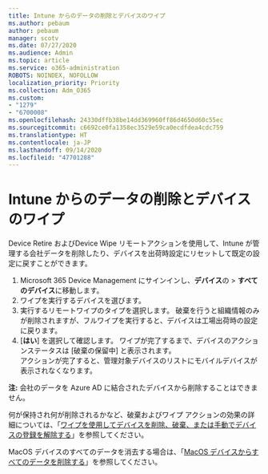 ```yaml
---
title: Intune からのデータの削除とデバイスのワイプ
ms.author: pebaum
author: pebaum
manager: scotv
ms.date: 07/27/2020
ms.audience: Admin
ms.topic: article
ms.service: o365-administration
ROBOTS: NOINDEX, NOFOLLOW
localization_priority: Priority
ms.collection: Adm_O365
ms.custom:
- "1279"
- "6700008"
ms.openlocfilehash: 24330dffb38be14dd369960ff86d4650d60c55ec
ms.sourcegitcommit: c6692ce0fa1358ec3529e59ca0ecdfdea4cdc759
ms.translationtype: HT
ms.contentlocale: ja-JP
ms.lasthandoff: 09/14/2020
ms.locfileid: "47701288"
---
```

# <a name="removing-data-and-wiping-devices-from-intune"></a>Intune からのデータの削除とデバイスのワイプ

Device Retire およびDevice Wipe リモートアクションを使用して、Intune が管理する会社データを削除したり、デバイスを出荷時設定にリセットして既定の設定に戻すことができます。

1. Microsoft 365 Device Management にサインインし、**デバイス**の > **すべてのデバイス**に移動します。
2. ワイプを実行するデバイスを選びます。
3. 実行するリモートワイプのタイプを選択します。 破棄を行うと組織情報のみが削除されますが、フルワイプを実行すると、デバイスは工場出荷時の設定に戻ります。
4. [**はい**] を選択して確認します。 ワイプが完了するまで、デバイスのアクションステータスは [破棄の保留中] と表示されます。</br>
    アクションが完了すると、管理対象デバイスのリストにモバイルデバイスが表示されなくなります。

**注:** 会社のデータを Azure AD に結合されたデバイスから削除することはできません。

何が保持され何が削除されるかなど、破棄およびワイプ アクションの効果の詳細については、「[ワイプを使用してデバイスを削除、破棄、または手動でデバイスの登録を解除する](https://docs.microsoft.com/intune/devices-wipe)」を参照してください。

MacOS デバイスのすべてのデータを消去する場合は、「[MacOS デバイスからすべてのデータを削除する](https://docs.microsoft.com/intune/device-erase)」を参照してください。